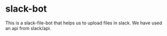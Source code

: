 # slack-bot
This is a slack-file-bot that helps us to upload files in slack. We have used an api from slack/api.
